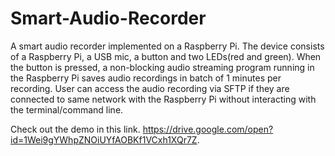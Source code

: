 # Smart-Audio-Recorder
A smart audio recorder  implemented on a Raspberry Pi. 
The device consists of a Raspberry Pi, a USB mic, a button and two LEDs(red and green). When the button is pressed, a non-blocking audio streaming program running in the Raspberry Pi saves audio recordings in batch of  1 minutes per recording.  User can access the audio recording via SFTP if they are connected to same network with the Raspberry Pi  without interacting with the terminal/command line.

Check out the demo in this link.
https://drive.google.com/open?id=1Wei9gYWhpZNOiUYfAOBKf1VCxh1XQr7Z. 
